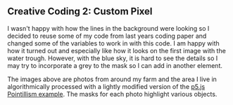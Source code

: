 ## Creative Coding 2: Custom Pixel

I wasn't happy with how the lines in the background were looking so I decided to reuse some of my code from last years coding paper and changed some of the variables to work in with this code. I am happy with how it turned out and especially like how it looks on the first image with the water trough. However, with the blue sky, it is hard to see the details so I may try to incorporate a grey to the mask so I can add in another element. 

The images above are photos from around my farm and the area I live in algorithmically processed with a lightly modified version of the [p5.js Pointillism example](https://p5js.org/examples/image-pointillism.html). The masks for each photo highlight various objects.
